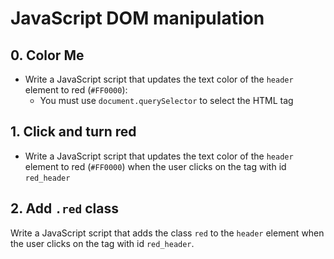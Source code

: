 # JavaScript DOM manipulation

## 0. Color Me
- Write a JavaScript script that updates the text color of the `header` element to red (`#FF0000`):
    - You must use `document.querySelector` to select the HTML tag

## 1. Click and turn red
- Write a JavaScript script that updates the text color of the `header` element to red (`#FF0000`) when the user clicks on the tag with id `red_header`

## 2. Add `.red` class
Write a JavaScript script that adds the class `red` to the `header` element when the user clicks on the tag with id `red_header`.
